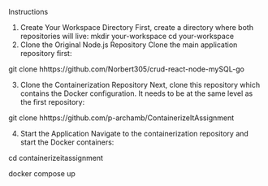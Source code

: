 Instructions
1. Create Your Workspace Directory
First, create a directory where both repositories will live:
mkdir your-workspace
cd your-workspace
2. Clone the Original Node.js Repository
Clone the main application repository first:

git clone hhttps://github.com/Norbert305/crud-react-node-mySQL-go

3. Clone the Containerization Repository
Next, clone this repository which contains the Docker configuration. It needs to be at the same level as the first repository:

git clone hhttps://github.com/p-archamb/ContainerizeItAssignment

4. Start the Application
Navigate to the containerization repository and start the Docker containers:

cd containerizeitassignment

docker compose up